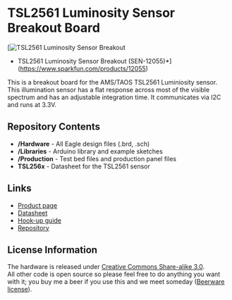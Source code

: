 TSL2561 Luminosity Sensor Breakout Board
=================

[![TSL2561 Luminosity Sensor Breakout](https://dlnmh9ip6v2uc.cloudfront.net//images/products/1/2/0/5/5/12055-01.jpg) 

* TSL2561 Luminosity Sensor Breakout (SEN-12055)*](https://www.sparkfun.com/products/12055)

This is a breakout board for the AMS/TAOS TSL2561 Luminiosity sensor.
This illumination sensor has a flat response across most of the visible spectrum and has an adjustable integration time. 
It communicates via I2C and runs at 3.3V. 

Repository Contents
-------------------
* **/Hardware** - All Eagle design files (.brd, .sch)
* **/Libraries** - Arduino library and example sketches
* **/Production** - Test bed files and production panel files
* **TSL256x** - Datasheet for the TSL2561 sensor

Links
-----
* [Product page](https://www.sparkfun.com/products/12055)
* [Datasheet](https://github.com/sparkfun/TSL2561_Luminosity_Sensor_BOB/blob/master/TSL256x.pdf?raw=true)
* [Hook-up guide](https://learn.sparkfun.com/tutorials/getting-started-with-the-tsl2561-luminosity-sensor)
* [Repository](https://github.com/sparkfun/TSL2561_Luminosity_Sensor_BOB)

License Information
-------------------
The hardware is released under [Creative Commons Share-alike 3.0](http://creativecommons.org/licenses/by-sa/3.0/).  
All other code is open source so please feel free to do anything you want with it; you buy me a beer if you use this and we meet someday ([Beerware license](http://en.wikipedia.org/wiki/Beerware)).
